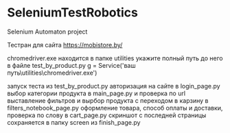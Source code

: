 # SeleniumTestRobotics
Selenium Automaton project

Тестран для сайта https://mobistore.by/ 

chromedriver.exe находится в папке utilities укажите полный путь до него в файле 
test_by_product.py
g = Service('ваш путь\\utilities\\chromedriver.exe')

запуск теста из test_by_product.py
авторизация на сайте в login_page.py
выбор категории продукта в main_page.py и проверка по url
выставление фильтров и вырбор продукта с переходом в карзину в filters_notebook_page.py
оформление товара, способ оплаты и доставки, проверка по слову в cart_page.py
скриншот с последней страницы сохраняется в папку screen из finish_page.py
